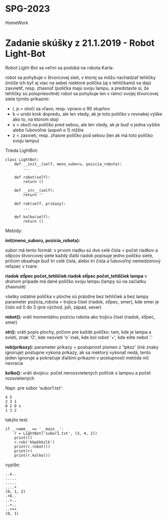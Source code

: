 # SPG-2023
HomeWork

# Zadanie skúšky z 21.1.2019 - Robot Light-Bot
Robot Light-Bot sa veľmi sa podobá na robota Karla:

robot sa pohybuje v štvorcovej sieti, v ktorej sa môžu nachádzať tehličky (môže ich byť aj viac na sebe)
niektoré políčka (aj s tehličkami) sa dajú zasvietiť, resp. zhasnúť (políčka majú svoju lampu, a predstavte si, že tehličky sú polopriesvitné)
robot sa pohybuje len v rámci svojej štvorcovej siete týmito príkazmi:

- l, p = otočí sa vľavo, resp. vpravo o 90 stupňov
- k = urobí krok dopredu, ale len vtedy, ak je toto políčko v rovnakej výške ako to, na ktorom stojí
- s = skočí na políčko pred sebou, ale len vtedy, ak je buď o jedna vyššie alebo ľubovoľne (aspoň o 1) nižšie
- z = zasvieti, resp. zhasne políčko pod sebou (len ak má toto políčko svoju lampu)

Trieda LightBot:

    class LightBot:
        def __init__(self, meno_suboru, pozicia_robota):
            ...

        def robot(self):
            return ()

        def __str__(self):
            return ''

        def rob(self, prikazy):
            ...

        def kolko(self):
            return ()
Metódy:

**__init__(meno_suboru, pozicia_robota):**

subor má tento formát:
v prvom riadku sú dve celé čísla = počet riadkov a stĺpcov štvorcovej siete
každý ďalší riadok popisuje jedno políčko siete, pričom obsahuje buď tri celé čísla,
alebo tri čísla a ľubovoľný nemedzerový reťazec v tvare:

  **riadok stĺpec počet_tehličiek
  riadok stĺpec počet_tehličiek lampa**
v druhom prípade má dané políčko svoju lampu (lampy sú na začiatku zhasnuté)

všetky ostatné políčka v ploche sú prázdne bez tehličiek a bez lampy
parameter pozicia_robota = trojica čísel (riadok, stĺpec, smer), 
kde smer je číslo od 0 do 3 (pre východ, juh, západ, sever)

**robot():**
vráti momentálnu pozíciu robota ako trojicu čísel (riadok, stĺpec, smer)

**__str__():**
vráti popis plochy, pričom pre každé políčko:
tam, kde je lampa a svieti, znak 'O', kde nesvieti 'o'
inak, kde bol robot '+', kde ešte nebol '.'

**rob(prikazy):**
parameter prikazy = postupnosť písmen z 'lpksz' (iné znaky ignoruje)
postupne vykoná príkazy, ak sa niektorý vykonať nedá, 
tento jeden ignoruje a pokračuje ďalšími príkazmi v postupnosti
metóda nič nevracia

**kolko():**
vráti dvojicu: počet nerozsvietených políčok s lampou a počet rozsvietených

Napr. pre súbor 'subor1.txt':

    4 5
    2 3 1
    0 2 0 s
    1 3 2
takýto test:

    if __name__ == '__main__':
        r = LightBot('subor1.txt', (3, 4, 2))
        print(r)
        r.rob('kkpkkkzlk')
        print(r.robot())
        print(r)
        print(r.kolko())
vypíše:

    ..o..
    .....
    .....
    ....+
    (0, 1, 2)
    .+O..
    ..+..
    ..+..
    ..+++
    (0, 1)
